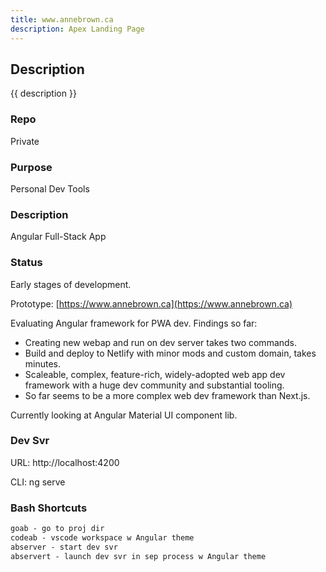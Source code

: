 ```yaml
---
title: www.annebrown.ca
description: Apex Landing Page
---
```


## Description

{{ description }}

### Repo

Private

### Purpose

Personal Dev Tools

### Description

Angular Full-Stack App

### Status

Early stages of development.

Prototype: [https://www.annebrown.ca](https://www.annebrown.ca)

Evaluating Angular framework for PWA dev.  Findings so far:

- Creating new webap and run on dev server takes two commands.  
- Build and deploy to Netlify with minor mods and custom domain, takes minutes.
- Scaleable, complex, feature-rich, widely-adopted web app dev framework with a huge dev community and substantial tooling.
- So far seems to be a more complex web dev framework than Next.js. 
  
Currently looking at Angular Material UI component lib.

### Dev Svr 

URL: http://localhost:4200

CLI: ng serve

### Bash Shortcuts

```txt
goab - go to proj dir
codeab - vscode workspace w Angular theme
abserver - start dev svr
abservert - launch dev svr in sep process w Angular theme
```


